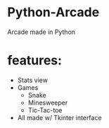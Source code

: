 # Python-Arcade
Arcade made in Python

# features:
- Stats view
- Games
  - Snake
  - Minesweeper
  - Tic-Tac-toe
- All made w/ Tkinter interface
